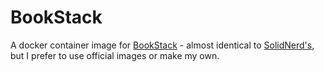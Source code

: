 # BookStack

A docker container image for [BookStack](https://github.com/BookStackApp/BookStack) - almost identical to [SolidNerd's](https://github.com/solidnerd/docker-bookstack), but I prefer to use official images or make my own.
